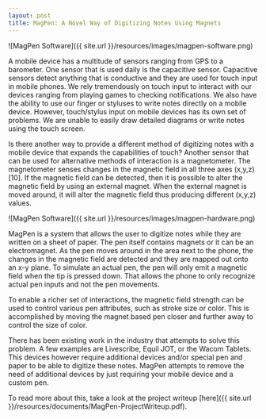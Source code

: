 ```yaml
---
layout: post
title: MagPen: A Novel Way of Digitizing Notes Using Magnets
---
```


![MagPen Software]({{ site.url }}/resources/images/magpen-software.png)

A mobile device has a multitude of sensors ranging from GPS to a barometer. One sensor that is used daily is the capacitive sensor. Capacitive sensors detect anything that is conductive and they are used for touch input in mobile phones. We rely tremendously on touch input to interact with our devices ranging from playing games to checking notifications. We also have the ability to use our finger or styluses to write notes directly on a mobile device. However, touch/stylus input on mobile devices has its own set of problems. We are unable to easily draw detailed diagrams or write notes using the touch screen.

Is there another way to provide a different method of digitizing notes with a mobile device that expands the capabilities of touch? Another sensor that can be used for alternative methods of interaction is a magnetometer. The magnetometer senses changes in the magnetic field in all three axes (x,y,z) [10]. If the magnetic field can be detected, then it is possible to alter the magnetic field by using an external magnet. When the external magnet is moved around, it will alter the magnetic field thus producing different (x,y,z) values.

![MagPen Software]({{ site.url }}/resources/images/magpen-hardware.png)

MagPen is a system that allows the user to digitize notes while they are written on a sheet of paper. The pen itself contains magnets or it can be an electromagnet. As the pen moves around in the area next to the phone, the changes in the magnetic field are detected and they are mapped out onto an x-y plane. To simulate an actual pen, the pen will only emit a magnetic field when the tip is pressed down. That allows the phone to only recognize actual pen inputs and not the pen movements.

To enable a richer set of interactions, the magnetic field strength can be used to control various pen attributes, such as stroke size or color. This is accomplished by moving the magnet based pen closer and further away to control the size of color.

There has been existing work in the industry that attempts to solve this problem. A few examples are Livescribe, Equil JOT, or the Wacom Tablets. This devices however require additional devices and/or special pen and paper to be able to digitize these notes. MagPen attempts to remove the need of additional devices by just requiring your mobile device and a custom pen.

To read more about this, take a look at the project writeup [here]({{ site.url }}/resources/documents/MagPen-ProjectWriteup.pdf).